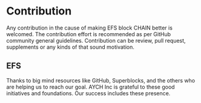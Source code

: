 # Contribution

Any contribution in the cause of making EFS block CHAIN better is welcomed.
The contribution effort is recommended as per GitHub community general guidelines.
Contribution can be review, pull request, supplements or any kinds of that sound motivation.


## EFS
Thanks to big mind resources like GitHub, Superblocks, and the others who are helping us to reach our goal.
AYCH Inc is grateful to these good initiatives and foundations. Our success includes these presence.
